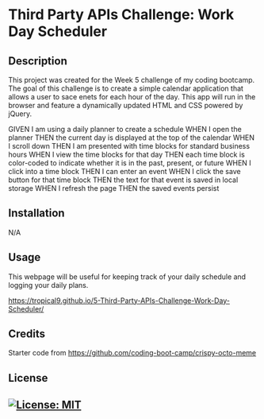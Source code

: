 # Third Party APIs Challenge: Work Day Scheduler


## Description

This project was created for the Week 5 challenge of my coding bootcamp. The goal of this challenge is to create a simple calendar application that allows a user to sace enets for each hour of the day. This app will run in the browser and feature a dynamically updated HTML and CSS powered by jQuery.

GIVEN I am using a daily planner to create a schedule
WHEN I open the planner
THEN the current day is displayed at the top of the calendar
WHEN I scroll down
THEN I am presented with time blocks for standard business hours
WHEN I view the time blocks for that day
THEN each time block is color-coded to indicate whether it is in the past, present, or future
WHEN I click into a time block
THEN I can enter an event
WHEN I click the save button for that time block
THEN the text for that event is saved in local storage
WHEN I refresh the page
THEN the saved events persist

## Installation
N/A

## Usage

 This webpage will be useful for keeping track of your daily schedule and logging your daily plans. 

 https://tropical9.github.io/5-Third-Party-APIs-Challenge-Work-Day-Scheduler/


## Credits
Starter code from https://github.com/coding-boot-camp/crispy-octo-meme


## License

[![License: MIT](https://img.shields.io/badge/License-MIT-yellow.svg)](https://opensource.org/licenses/MIT)
---

 